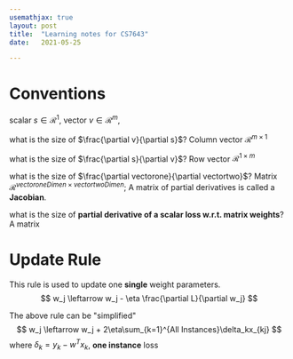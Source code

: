 ```yaml
---
usemathjax: true
layout: post
title:  "Learning notes for CS7643"
date:   2021-05-25

---
```


# Conventions

scalar $s \in \mathcal{R}^1$, vector $v\in \mathcal{R}^m$,

what is the size of $\frac{\partial v}{\partial s}$?  Column vector $\mathcal{R}^{m\times 1}$

what is the size of $\frac{\partial s}{\partial v}$?  Row vector $\mathcal{R}^{1\times m}$

what is the size of $\frac{\partial vectorone}{\partial vectortwo}$? Matrix $\mathcal{R}^{vectoroneDimen \times vectortwoDimen}$; A matrix of partial derivatives is called a **Jacobian**.

what is the size of **partial derivative of a scalar loss w.r.t. matrix weights**? A matrix  

# Update Rule

This rule is used to update one **single** weight parameters.
$$
w_j \leftarrow w_j - \eta \frac{\partial L}{\partial w_j}
$$


The above rule can be "simplified"
$$
w_j \leftarrow w_j + 2\eta\sum_{k=1}^{All Instances}\delta_kx_{kj}
$$
where $\delta_k = y_k - w^Tx_k$, **one instance** loss

